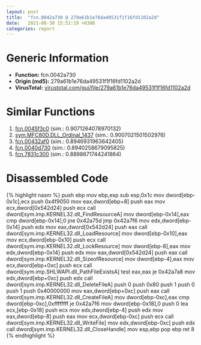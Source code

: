 ```yaml
---
layout: post
title:  "fcn.0042a730 @ 279a61b1e76da49531f1f16fd1102a2d"
date:   2021-08-30 15:52:19 +0300
categories: report
---
```


# Generic Information
- **Function:** fcn.0042a730
- **Origin (md5):** 279a61b1e76da49531f1f16fd1102a2d
- **VirusTotal:** [virustotal.com/gui/file/279a61b1e76da49531f1f16fd1102a2d][virustotal_ref]



# Similar Functions

1. [fcn.0045f3c0][similar_1_ref] (sim.: 0.9071264078970132)
2. [sym.MFC80D.DLL\_Ordinal\_1437][similar_2_ref] (sim.: 0.9007021501502976)
3. [fcn.00432af0][similar_3_ref] (sim.: 0.8946931963642405)
4. [fcn.0040d730][similar_4_ref] (sim.: 0.8940258679095825)
5. [fcn.7831c300][similar_5_ref] (sim.: 0.8898671744241864)


# Disassembled Code

{% highlight nasm %}
push ebp
mov ebp,esp
sub esp,0x1c
mov dword[ebp-0x1c],ecx
push 0x4f9050
mov eax,dword[ebp+8]
push eax
mov ecx,dword[0x542d24]
push ecx
call dword[sym.imp.KERNEL32.dll_FindResourceA]
mov dword[ebp-0x14],eax
cmp dword[ebp-0x14],0
jne 0x42a75d
jmp 0x42a7f6
mov edx,dword[ebp-0x14]
push edx
mov eax,dword[0x542d24]
push eax
call dword[sym.imp.KERNEL32.dll_LoadResource]
mov dword[ebp-0x10],eax
mov ecx,dword[ebp-0x10]
push ecx
call dword[sym.imp.KERNEL32.dll_LockResource]
mov dword[ebp-8],eax
mov edx,dword[ebp-0x14]
push edx
mov eax,dword[0x542d24]
push eax
call dword[sym.imp.KERNEL32.dll_SizeofResource]
mov dword[ebp-4],eax
mov ecx,dword[ebp+0xc]
push ecx
call dword[sym.imp.SHLWAPI.dll_PathFileExistsA]
test eax,eax
je 0x42a7a8
mov edx,dword[ebp+0xc]
push edx
call dword[sym.imp.KERNEL32.dll_DeleteFileA]
push 0
push 0x80
push 1
push 0
push 1
push 0x40000000
mov eax,dword[ebp+0xc]
push eax
call dword[sym.imp.KERNEL32.dll_CreateFileA]
mov dword[ebp-0xc],eax
cmp dword[ebp-0xc],0xffffffff
je 0x42a7f6
mov dword[ebp-0x18],0
push 0
lea ecx,[ebp-0x18]
push ecx
mov edx,dword[ebp-4]
push edx
mov eax,dword[ebp-8]
push eax
mov ecx,dword[ebp-0xc]
push ecx
call dword[sym.imp.KERNEL32.dll_WriteFile]
mov edx,dword[ebp-0xc]
push edx
call dword[sym.imp.KERNEL32.dll_CloseHandle]
mov esp,ebp
pop ebp
ret 8
{% endhighlight %}


[similar_1_ref]: /report/fcn.0045f3c0@c60344b51fa39a329b92557d24ff7670
[similar_2_ref]: /report/sym.MFC80D.DLL_Ordinal_1437@ebea46c6b17785efc2ebcb24ad99656c
[similar_3_ref]: /report/fcn.00432af0@279a61b1e76da49531f1f16fd1102a2d
[similar_4_ref]: /report/fcn.0040d730@c60344b51fa39a329b92557d24ff7670
[similar_5_ref]: /report/fcn.7831c300@ebea46c6b17785efc2ebcb24ad99656c
[virustotal_ref]: https://www.virustotal.com/gui/file/279a61b1e76da49531f1f16fd1102a2d
